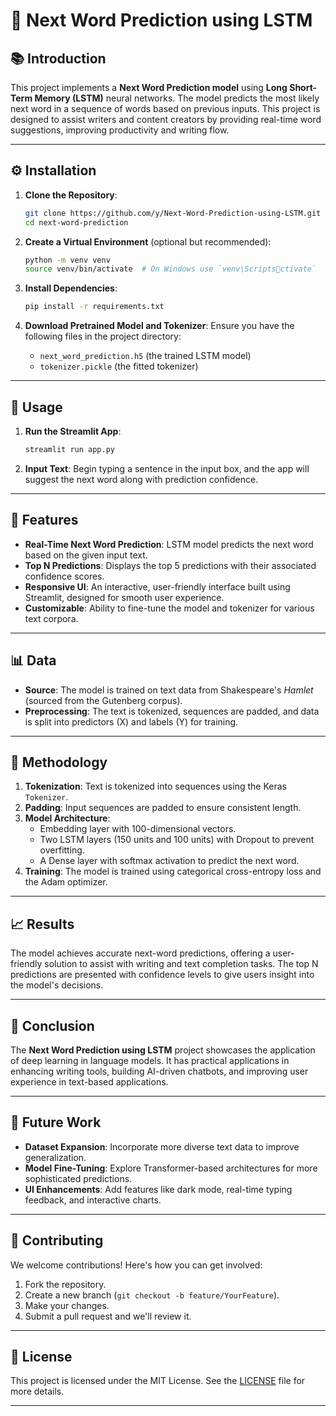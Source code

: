 
# 🔮 Next Word Prediction using LSTM

## 📚 Introduction
This project implements a **Next Word Prediction model** using **Long Short-Term Memory (LSTM)** neural networks. The model predicts the most likely next word in a sequence of words based on previous inputs. This project is designed to assist writers and content creators by providing real-time word suggestions, improving productivity and writing flow.

---

## ⚙️ Installation

1. **Clone the Repository**:
   ```bash
   git clone https://github.com/y/Next-Word-Prediction-using-LSTM.git
   cd next-word-prediction
   ```

2. **Create a Virtual Environment** (optional but recommended):
   ```bash
   python -m venv venv
   source venv/bin/activate  # On Windows use `venv\Scriptsctivate`
   ```

3. **Install Dependencies**:
   ```bash
   pip install -r requirements.txt
   ```

4. **Download Pretrained Model and Tokenizer**:
   Ensure you have the following files in the project directory:
   - `next_word_prediction.h5` (the trained LSTM model)
   - `tokenizer.pickle` (the fitted tokenizer)

---

## 🚀 Usage

1. **Run the Streamlit App**:
   ```bash
   streamlit run app.py
   ```
   
2. **Input Text**:
   Begin typing a sentence in the input box, and the app will suggest the next word along with prediction confidence.

---

## 🌟 Features

- **Real-Time Next Word Prediction**: LSTM model predicts the next word based on the given input text.
- **Top N Predictions**: Displays the top 5 predictions with their associated confidence scores.
- **Responsive UI**: An interactive, user-friendly interface built using Streamlit, designed for smooth user experience.
- **Customizable**: Ability to fine-tune the model and tokenizer for various text corpora.

---

## 📊 Data

- **Source**: The model is trained on text data from Shakespeare's *Hamlet* (sourced from the Gutenberg corpus).
- **Preprocessing**: The text is tokenized, sequences are padded, and data is split into predictors (X) and labels (Y) for training.

---

## 🔬 Methodology

1. **Tokenization**: Text is tokenized into sequences using the Keras `Tokenizer`.
2. **Padding**: Input sequences are padded to ensure consistent length.
3. **Model Architecture**: 
   - Embedding layer with 100-dimensional vectors.
   - Two LSTM layers (150 units and 100 units) with Dropout to prevent overfitting.
   - A Dense layer with softmax activation to predict the next word.
4. **Training**: The model is trained using categorical cross-entropy loss and the Adam optimizer.

---

## 📈 Results

The model achieves accurate next-word predictions, offering a user-friendly solution to assist with writing and text completion tasks. The top N predictions are presented with confidence levels to give users insight into the model's decisions.

---

## 🎯 Conclusion

The **Next Word Prediction using LSTM** project showcases the application of deep learning in language models. It has practical applications in enhancing writing tools, building AI-driven chatbots, and improving user experience in text-based applications.

---

## 🚀 Future Work

- **Dataset Expansion**: Incorporate more diverse text data to improve generalization.
- **Model Fine-Tuning**: Explore Transformer-based architectures for more sophisticated predictions.
- **UI Enhancements**: Add features like dark mode, real-time typing feedback, and interactive charts.

---

## 🤝 Contributing

We welcome contributions! Here's how you can get involved:
1. Fork the repository.
2. Create a new branch (`git checkout -b feature/YourFeature`).
3. Make your changes.
4. Submit a pull request and we'll review it.

---

## 📜 License

This project is licensed under the MIT License. See the [LICENSE](LICENSE) file for more details.

---